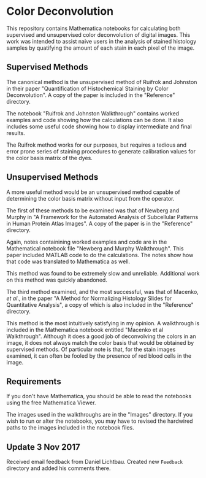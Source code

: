 Color Deconvolution
===================

This repository contains Mathematica notebooks for calculating both
supervised and unsupervised color deconvolution of digital images.
This work was intended to assist naive users in the analysis of
stained histology samples by quatifying the amount of each stain
in each pixel of the image.

Supervised Methods
------------------

The canonical method is the unsupervised method of Ruifrok and
Johnston in their paper "Quantification of Histochemical Staining by
Color Deconvolution". A copy of the paper is included in the "Reference"
directory.

The notebook "Ruifrok and Johnston Walkthrough" contains worked examples
and code showing how the calculations can be done. It also includes some
useful code showing how to display intermediate and final results.

The Ruifrok method works for our purposes, but requires a tedious and
error prone series of staining procedures to generate calibration
values for the color basis matrix of the dyes.

Unsupervised Methods
--------------------

A more useful method would be an unsupervised method capable of
determining the color basis matrix without input from the operator.

The first of these methods to be examined was that of Newberg and
Murphy in "A Framework for the Automated Analysis of Subcellular
Patterns in Human Protein Atlas Images". A copy of the paper is in the
"Reference" directory.

Again, notes containining worked examples and code are in the
Mathematical notebook file "Newberg and Murphy Walkthrough". This
paper included MATLAB code to do the calculations. The notes show how
that code was translated to Mathematica as well.

This method was found to be extremely slow and unreliable. Additional
work on this method was quickly abandoned.

The third method examined, and the most successful, was that of
Macenko, *et al*., in the paper "A Method for Normalizing Histology
Slides for Quantitative Analysis", a copy of which is also included
in the "Reference" directory.

This method is the most intuitively satisfying in my opinion. A
walkthrough is included in the Mathematica notebook entitled
"Macenko et al Walkthrough". Although it does a good job of
deconvolving the colors in an image, it does not always match
the color basis that would be obtained by supervised methods. Of
particular note is that, for the stain images examined, it can
often be fooled by the presence of red blood cells in the image.

Requirements
------------

If you don't have Mathematica, you should be able to read the notebooks
using the free Mathematica Viewer.

The images used in the walkthroughs are in the "Images" directory. If
you wish to run or alter the notebooks, you may have to revised the
hardwired paths to the images included in the notebook files.

## Update 3 Nov 2017 ##

Received email feedback from Daniel Lichtbau. Created new `Feedback` directory and added his comments there.
